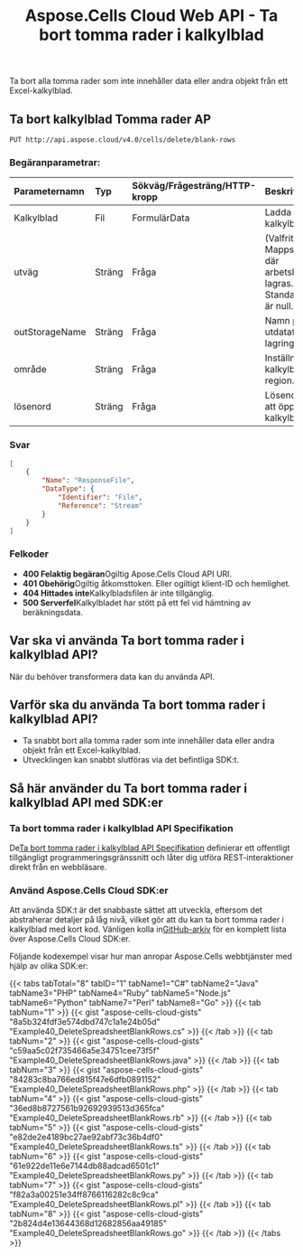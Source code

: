 ﻿---
title: Aspose.Cells Cloud Web API - Ta bort tomma rader i kalkylblad
second_title: Documen
ArticleTitle: Delete Blank Rows in a Spreadshee
linktitle: Ta bort tom rad
type: docs
url: /sv/delete-spreadsheet-blank-rows/
keywords: Delete blank rows, Excel API, Spreadsheet cleaning, Aspose.Cells Cloud Web API, Remove empty row
description: Ta effektivt bort alla tomma rader i ett kalkylblad som inte innehåller data eller objekt, vilket förbättrar dataorganisationen
weight: 100
kwords: Excel, REST, Kalkylblad, PDF, CSV, JSON, Markdown, Matcha alla tomma celler i ett Excel-kalkylblad, Ta bort tomma rader
---
Ta bort alla tomma rader som inte innehåller data eller andra objekt från ett Excel-kalkylblad.

## **Ta bort kalkylblad Tomma rader AP**

```http
PUT http://api.aspose.cloud/v4.0/cells/delete/blank-rows
```

### **Begäranparametrar:**

| Parameternamn| Typ| Sökväg/Frågesträng/HTTP-kropp| Beskrivning|
|:- |:- |:- |:- |
|Kalkylblad|Fil|FormulärData|Ladda upp kalkylbladsfilen.|
|utväg|Sträng|Fråga|(Valfritt) Mappsökvägen där arbetsboken lagras. Standardvärdet är null.|
|outStorageName|Sträng|Fråga|Namn på utdatafilens lagringsplats.|
|område|Sträng|Fråga|Inställningen för kalkylbladets region.|
|lösenord|Sträng|Fråga|Lösenordet för att öppna kalkylbladsfilen.|

### **Svar**

```json
[
    {
        "Name": "ResponseFile",
        "DataType": {
            "Identifier": "File",
            "Reference": "Stream"
        }
    }
]
```

### Felkoder

- **400 Felaktig begäran**Ogiltig Apose.Cells Cloud API URI.
- **401 Obehörig**Ogiltig åtkomsttoken. Eller ogiltigt klient-ID och hemlighet.
- **404 Hittades inte**Kalkylbladsfilen är inte tillgänglig.
- **500 Serverfel**Kalkylbladet har stött på ett fel vid hämtning av beräkningsdata.

## Var ska vi använda Ta bort tomma rader i kalkylblad API?

När du behöver transformera data kan du använda API.

## Varför ska du använda Ta bort tomma rader i kalkylblad API?

- Ta snabbt bort alla tomma rader som inte innehåller data eller andra objekt från ett Excel-kalkylblad.
- Utvecklingen kan snabbt slutföras via det befintliga SDK:t.

## Så här använder du Ta bort tomma rader i kalkylblad API med SDK:er

### Ta bort tomma rader i kalkylblad API Specifikation

 De[Ta bort tomma rader i kalkylblad API Specifikation](https://reference.aspose.cloud/cells/#/TransformController/DeleteSpreadsheetBlankRows) definierar ett offentligt tillgängligt programmeringsgränssnitt och låter dig utföra REST-interaktioner direkt från en webbläsare.

### Använd Aspose.Cells Cloud SDK:er

Att använda SDK:t är det snabbaste sättet att utveckla, eftersom det abstraherar detaljer på låg nivå, vilket gör att du kan ta bort tomma rader i kalkylblad med kort kod.
 Vänligen kolla in[GitHub-arkiv](https://github.com/aspose-cells-cloud) för en komplett lista över Aspose.Cells Cloud SDK:er.

Följande kodexempel visar hur man anropar Aspose.Cells webbtjänster med hjälp av olika SDK:er:

{{< tabs tabTotal="8" tabID="1" tabName1="C#" tabName2="Java" tabName3="PHP" tabName4="Ruby" tabName5="Node.js" tabName6="Python" tabName7="Perl" tabName8="Go" >}}
{{< tab tabNum="1" >}}
{{< gist "aspose-cells-cloud-gists" "8a5b324fdf3e574dbd747c1a1e24b05d" "Example40_DeleteSpreadsheetBlankRows.cs" >}}
{{< /tab >}}
{{< tab tabNum="2" >}}
{{< gist "aspose-cells-cloud-gists" "c59aa5c02f735466a5e34751cee73f5f" "Example40_DeleteSpreadsheetBlankRows.java" >}}
{{< /tab >}}
{{< tab tabNum="3" >}}
{{< gist "aspose-cells-cloud-gists" "84283c8ba766ed815f47e6dfb0891152" "Example40_DeleteSpreadsheetBlankRows.php" >}}
{{< /tab >}}
{{< tab tabNum="4" >}}
{{< gist "aspose-cells-cloud-gists" "36ed8b8727561b92692939513d365fca" "Example40_DeleteSpreadsheetBlankRows.rb" >}}
{{< /tab >}}
{{< tab tabNum="5" >}}
{{< gist "aspose-cells-cloud-gists" "e82de2e4189bc27ae92abf73c36b4df0" "Example40_DeleteSpreadsheetBlankRows.ts" >}}
{{< /tab >}}
{{< tab tabNum="6" >}}
{{< gist "aspose-cells-cloud-gists" "61e922de11e6e7144db88adcad6501c1" "Example40_DeleteSpreadsheetBlankRows.py" >}}
{{< /tab >}}
{{< tab tabNum="7" >}}
{{< gist "aspose-cells-cloud-gists" "f82a3a00251e34ff8766116282c8c9ca" "Example40_DeleteSpreadsheetBlankRows.pl" >}}
{{< /tab >}}
{{< tab tabNum="8" >}}
{{< gist "aspose-cells-cloud-gists" "2b824d4e13644368d12682856aa49185" "Example40_DeleteSpreadsheetBlankRows.go" >}}
{{< /tab >}}
{{< /tabs >}}
